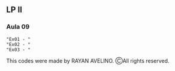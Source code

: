## LP II ##

### Aula 09 ###

```
"Ex01 - "
"Ex02 - "
"Ex03 - "
```

This codes were made by RAYAN AVELINO. ⒸAll rights reserved.